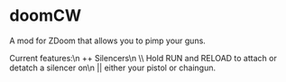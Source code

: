 doomCW
======

A mod for ZDoom that allows you to pimp your guns.

Current features:\n
++ Silencers\n
   \\\\ Hold RUN and RELOAD to attach or detatch a silencer on\n
    || either your pistol or chaingun.
